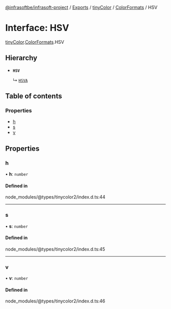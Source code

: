[@infrasoftbe/infrasoft-project](../README.md) / [Exports](../modules.md) / [tinyColor](../modules/tinyColor.md) / [ColorFormats](../modules/tinyColor.ColorFormats.md) / HSV

# Interface: HSV

[tinyColor](../modules/tinyColor.md).[ColorFormats](../modules/tinyColor.ColorFormats.md).HSV

## Hierarchy

- **`HSV`**

  ↳ [`HSVA`](tinyColor.ColorFormats.HSVA.md)

## Table of contents

### Properties

- [h](tinyColor.ColorFormats.HSV.md#h)
- [s](tinyColor.ColorFormats.HSV.md#s)
- [v](tinyColor.ColorFormats.HSV.md#v)

## Properties

### h

• **h**: `number`

#### Defined in

node_modules/@types/tinycolor2/index.d.ts:44

___

### s

• **s**: `number`

#### Defined in

node_modules/@types/tinycolor2/index.d.ts:45

___

### v

• **v**: `number`

#### Defined in

node_modules/@types/tinycolor2/index.d.ts:46

